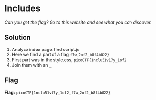 # Includes
*Can you get the flag? Go to this website and see what you can discover.*

## Solution
1. Analyse index page, find script.js
2. Here we find a part of a flag `f7w_2of2_b8f4b022}`
3. First part was in the style.css, `picoCTF{1nclu51v17y_1of2`
4. Join them with an `_`


## Flag
**Flag:** `picoCTF{1nclu51v17y_1of2_f7w_2of2_b8f4b022}`
